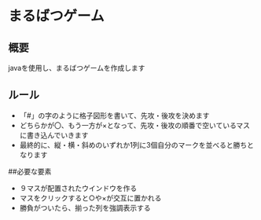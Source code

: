 # まるばつゲーム
## 概要
javaを使用し、まるばつゲームを作成します

## ルール
- 「#」の字のように格子図形を書いて、先攻・後攻を決めます
- どちらかが〇、もう一方が×となって、先攻・後攻の順番で空いているマスに書き込んでいきます
- 最終的に、縦・横・斜めのいずれか1列に3個自分のマークを並べると勝ちとなります

##必要な要素
- ９マスが配置されたウインドウを作る
- マスをクリックすると○や×が交互に置かれる
- 勝負がついたら、揃った列を強調表示する
